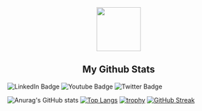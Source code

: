 <div id="header" align="center">
  <img src="https://media.giphy.com/media/M9gbBd9nbDrOTu1Mqx/giphy.gif" width="100"/>
</div>

<h2 align="center">My Github Stats</h2>

<div id="badges">
  <img src="https://img.shields.io/badge/LinkedIn-blue?style=for-the-badge&logo=linkedin&logoColor=white" alt="LinkedIn Badge"/>
  <img src="https://img.shields.io/badge/YouTube-red?style=for-the-badge&logo=youtube&logoColor=white" alt="Youtube Badge"/>
  <img src="https://img.shields.io/badge/Twitter-blue?style=for-the-badge&logo=twitter&logoColor=white" alt="Twitter Badge"/>
</div>

![Anurag's GitHub stats](https://github-readme-stats.vercel.app/api?username=stephan-rz&show_icons=true&theme=github_dark)
[![Top Langs](https://github-readme-stats.vercel.app/api/top-langs/?username=stephan-rz)](https://github.com/stephan-rz/github-readme-stats)
[![trophy](https://github-profile-trophy.vercel.app/?username=stephan-rz)](https://github.com/stephan-rz/github-profile-trophy)
[![GitHub Streak](https://github-readme-streak-stats.herokuapp.com/?user=stephan-rz)](https://git.io/streak-stats)


<!--
**stephan-rz/stephan-rz** is a ✨ _special_ ✨ repository because its `README.md` (this file) appears on your GitHub profile.

Here are some ideas to get you started:

- 🔭 I’m currently working on ...
- 🌱 I’m currently learning ...
- 👯 I’m looking to collaborate on ...
- 🤔 I’m looking for help with ...
- 💬 Ask me about ...
- 📫 How to reach me: ...
- 😄 Pronouns: ...
- ⚡ Fun fact: ...
-->
